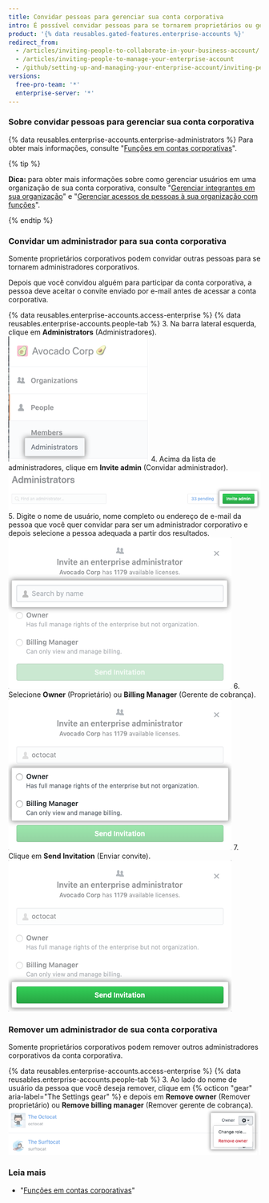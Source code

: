 ```yaml
---
title: Convidar pessoas para gerenciar sua conta corporativa
intro: É possível convidar pessoas para se tornarem proprietários ou gerentes de cobrança em sua conta corporativa. Também é possível remover proprietários ou gerentes de cobrança corporativos que não precisam mais acessar a conta corporativa.
product: '{% data reusables.gated-features.enterprise-accounts %}'
redirect_from:
  - /articles/inviting-people-to-collaborate-in-your-business-account/
  - /articles/inviting-people-to-manage-your-enterprise-account
  - /github/setting-up-and-managing-your-enterprise-account/inviting-people-to-manage-your-enterprise-account
versions:
  free-pro-team: '*'
  enterprise-server: '*'
---
```

### Sobre convidar pessoas para gerenciar sua conta corporativa

{% data reusables.enterprise-accounts.enterprise-administrators %} Para obter mais informações, consulte "[Funções em contas corporativas](/articles/roles-for-an-enterprise-account)".

{% tip %}

**Dica:** para obter mais informações sobre como gerenciar usuários em uma organização de sua conta corporativa, consulte "[Gerenciar integrantes em sua organização](/articles/managing-membership-in-your-organization)" e "[Gerenciar acessos de pessoas à sua organização com funções](/articles/managing-peoples-access-to-your-organization-with-roles)".

{% endtip %}

### Convidar um administrador para sua conta corporativa

Somente proprietários corporativos podem convidar outras pessoas para se tornarem administradores corporativos.

Depois que você convidou alguém para participar da conta corporativa, a pessoa deve aceitar o convite enviado por e-mail antes de acessar a conta corporativa.

{% data reusables.enterprise-accounts.access-enterprise %}
{% data reusables.enterprise-accounts.people-tab %}
3. Na barra lateral esquerda, clique em **Administrators** (Administradores). ![Aba Administrators (Administradores) na barra lateral esquerda](/assets/images/help/business-accounts/administrators-tab.png)
4. Acima da lista de administradores, clique em **Invite admin** (Convidar administrador). ![Botão Invite admin (Convidar administrador) acima da lista de enterprise owners (proprietários corporativos)](/assets/images/help/business-accounts/invite-admin-button.png)
5. Digite o nome de usuário, nome completo ou endereço de e-mail da pessoa que você quer convidar para ser um administrador corporativo e depois selecione a pessoa adequada a partir dos resultados. ![Caixa de diálogo modal com campo para digitar o nome de usuário da pessoa, nome completo ou endereço de e-mail e botão Invite (Convidar)](/assets/images/help/business-accounts/invite-admins-modal-button.png)
6. Selecione **Owner** (Proprietário) ou **Billing Manager** (Gerente de cobrança). ![Caixa de diálogo modal com opções de funções](/assets/images/help/business-accounts/invite-admins-roles.png)
7. Clique em **Send Invitation** (Enviar convite). ![Botão Send invitation (Enviar convite)](/assets/images/help/business-accounts/invite-admins-send-invitation.png)

### Remover um administrador de sua conta corporativa

Somente proprietários corporativos podem remover outros administradores corporativos da conta corporativa.

{% data reusables.enterprise-accounts.access-enterprise %}
{% data reusables.enterprise-accounts.people-tab %}
3. Ao lado do nome de usuário da pessoa que você deseja remover, clique em {% octicon "gear" aria-label="The Settings gear" %} e depois em **Remove owner** (Remover proprietário) ou **Remove billing manager** (Remover gerente de cobrança). ![Ajuste de configurações com menu option (opções) para remover um administrador corporativo](/assets/images/help/business-accounts/remove-admin.png)

### Leia mais

- "[Funções em contas corporativas](/articles/roles-for-an-enterprise-account)"
